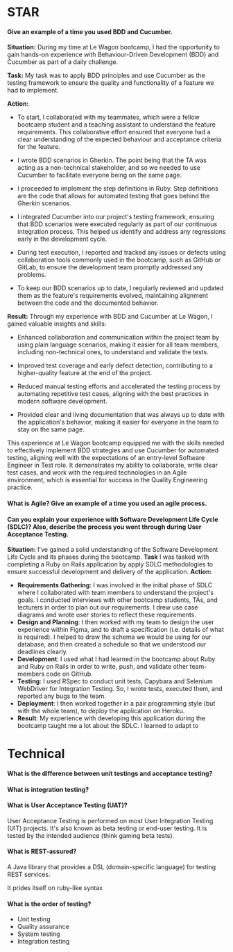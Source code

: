 # STAR
#### Give an example of a time you used BDD and Cucumber.

**Situation:** During my time at Le Wagon bootcamp, I had the opportunity to gain hands-on experience with Behaviour-Driven Development (BDD) and Cucumber as part of a daily challenge.

**Task:** My task was to apply BDD principles and use Cucumber as the testing framework to ensure the quality and functionality of a feature we had to implement.

**Action:**

- To start, I collaborated with my teammates, which were a fellow bootcamp student and a teaching assistant to  understand the feature requirements. This collaborative effort ensured that everyone had a clear understanding of the expected behaviour and acceptance criteria for the feature.
    
- I wrote BDD scenarios in Gherkin. The point being that the TA was acting as a non-technical stakeholder, and so we needed to use Cucumber to facilitate everyone being on the same page.
    
- I proceeded to implement the step definitions in Ruby. Step definitions are the code that allows for automated testing that goes behind the Gherkin scenarios.
    
- I integrated Cucumber into our project's testing framework, ensuring that BDD scenarios were executed regularly as part of our continuous integration process. This helped us identify and address any regressions early in the development cycle.
    
- During test execution, I reported and tracked any issues or defects using collaboration tools commonly used in the bootcamp, such as GitHub or GitLab, to ensure the development team promptly addressed any problems.
    
- To keep our BDD scenarios up to date, I regularly reviewed and updated them as the feature's requirements evolved, maintaining alignment between the code and the documented behavior.
    

**Result:** Through my experience with BDD and Cucumber at Le Wagon, I gained valuable insights and skills:

- Enhanced collaboration and communication within the project team by using plain language scenarios, making it easier for all team members, including non-technical ones, to understand and validate the tests.
    
- Improved test coverage and early defect detection, contributing to a higher-quality feature at the end of the project.
    
- Reduced manual testing efforts and accelerated the testing process by automating repetitive test cases, aligning with the best practices in modern software development.
    
- Provided clear and living documentation that was always up to date with the application's behavior, making it easier for everyone in the team to stay on the same page.
    

This experience at Le Wagon bootcamp equipped me with the skills needed to effectively implement BDD strategies and use Cucumber for automated testing, aligning well with the expectations of an entry-level Software Engineer in Test role. It demonstrates my ability to collaborate, write clear test cases, and work with the required technologies in an Agile environment, which is essential for success in the Quality Engineering practice.

#### What is Agile? Give an example of a time you used an agile process.

#### Can you explain your experience with Software Development Life Cycle (SDLC)? Also, describe the process you went through during User Acceptance Testing.
**Situation:**
I've gained a solid understanding of the Software Development Life Cycle and its phases during the bootcamp.
**Task**
I was tasked with completing a Ruby on Rails application by apply SDLC methodologies to ensure successful development and delivery of the application.
**Action:**
- **Requirements Gathering**: I was involved in the initial phase of SDLC where I collaborated with team members to understand the project's goals. I conducted interviews with other bootcamp students, TAs, and lecturers in order to plan out our requirements. I drew use case diagrams and wrote user stories to reflect these requirements.
- **Design and Planning**: I then worked with my team to design the user experience within Figma, and to draft a specification (i.e. details of what is required). I helped to draw the schema we would be using for our database, and then created a schedule so that we understood our deadlines clearly.
- **Development**: I used what I had learned in the bootcamp about Ruby and Ruby on Rails in order to write, push, and validate other team-members code on GitHub.
- **Testing**: I used RSpec to conduct unit tests, Capybara and Selenium WebDriver for Integration Testing. So, I wrote tests, executed them, and reported any bugs to the team.
- **Deployment**: I then worked together in a pair programming style (but with the whole team), to deploy the application on Heroku.
- **Result**: My experience with developing this application during the bootcamp taught me a lot about the SDLC. I learned to adapt to 

# Technical
#### What is the difference between unit testings and acceptance testing?
#### What is integration testing?

#### What is User Acceptance Testing (UAT)?

User Acceptance Testing is performed on most User Integration Testing (UIT) projects. It's also known as beta testing or end-user testing. It is tested by the intended audience (think gaming beta tests).

#### What is REST-assured?

A Java library that provides a DSL (domain-specific language) for testing REST services.

It prides itself on ruby-like syntax
#### What is the order of testing?
- Unit testing
- Quality assurance
- System testing
- Integration testing